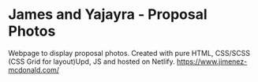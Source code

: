 # James and Yajayra - Proposal Photos
Webpage to display proposal photos. Created with pure HTML, CSS/SCSS (CSS Grid for layout)Upd, JS and hosted on Netlify.
https://www.jimenez-mcdonald.com/
